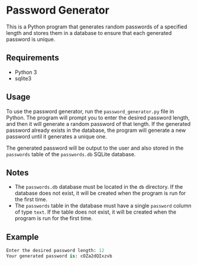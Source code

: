 # Password Generator

This is a Python program that generates random passwords of a specified length and stores them in a database to ensure that each generated password is unique.

## Requirements

- Python 3
- sqlite3

## Usage

To use the password generator, run the `password_generator.py` file in Python. The program will prompt you to enter the desired password length, and then it will generate a random password of that length. If the generated password already exists in the database, the program will generate a new password until it generates a unique one.

The generated password will be output to the user and also stored in the `passwords` table of the `passwords.db` SQLite database.

## Notes

- The `passwords.db` database must be located in the `db` directory. If the database does not exist, it will be created when the program is run for the first time.
- The `passwords` table in the database must have a single `password` column of type `text`. If the table does not exist, it will be created when the program is run for the first time.

## Example

```python
Enter the desired password length: 12
Your generated password is: cOZa2dQIxzvb
```
